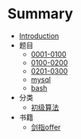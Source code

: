 # Summary

* [Introduction](README.md)
* 题目
    - [0001-0100](docs/source/0000-0100.md)
    - [0100-0200](docs/source/0101-0200.md)
    - [0201-0300](docs/source/0201-0300.md)
    - [mysql](docs/source/mysql.md)
    - [bash](docs/source/bash.md)
* 分类
    - [初级算法](docs/source/junior.md)
* 书籍
    - [剑指offer](docs/source/offer.md)
